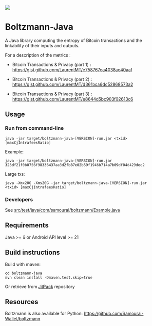 [![](https://jitpack.io/v/io.samourai.code.wallet/boltzmann-java.svg)](https://jitpack.io/#io.samourai.code.wallet/boltzmann-java)

# Boltzmann-Java

A Java library computing the entropy of Bitcoin transactions and the linkability of their inputs and outputs.

For a description of the metrics :

- Bitcoin Transactions & Privacy (part 1) : https://gist.github.com/LaurentMT/e758767ca4038ac40aaf

- Bitcoin Transactions & Privacy (part 2) : https://gist.github.com/LaurentMT/d361bca6dc52868573a2

- Bitcoin Transactions & Privacy (part 3) : https://gist.github.com/LaurentMT/e8644d5bc903f02613c6


## Usage
### Run from command-line
```
java -jar target/boltzmann-java-[VERSION]-run.jar <txid> [maxCjIntrafeesRatio]
```
Example:
```
java -jar target/boltzmann-java-[VERSION]-run.jar 323df21f0b0756f98336437aa3d2fb87e02b59f1946b714a7b09df04d429dec2
```


Large txs:
```
java -Xmx20G -Xms20G -jar target/boltzmann-java-[VERSION]-run.jar <txid> [maxCjIntrafeesRatio]
```

### Developers
See [src/test/java/com/samourai/boltzmann/Example.java](src/test/java/com/samourai/boltzmann/Example.java)


## Requirements
Java >= 6 or Android API level >= 21


## Build instructions
Build with maven:

```
cd boltzmann-java
mvn clean install -Dmaven.test.skip=true
```

Or retrieve from [JitPack](https://jitpack.io/#Samourai-Wallet/boltzmann-java) repository


## Resources
Boltzmann is also available for Python: https://github.com/Samourai-Wallet/boltzmann